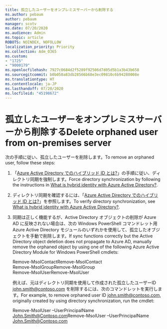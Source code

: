 ```yaml
---
title: 孤立したユーザーをオンプレミスサーバーから削除する
ms.author: pebaum
author: pebaum
manager: scotv
ms.date: 07/20/2020
ms.audience: Admin
ms.topic: article
ROBOTS: NOINDEX, NOFOLLOW
localization_priority: Priority
ms.collection: Adm_O365
ms.custom:
- "1725"
- "9000179"
ms.openlocfilehash: 7927c0684d2f5289f92506d7d05d5b1a3b43b658
ms.sourcegitcommit: b0b050a83db28566b68e3ec09810c6b94280008e
ms.translationtype: HT
ms.contentlocale: ja-JP
ms.lasthandoff: 07/20/2020
ms.locfileid: "45198672"
---
```

# <a name="delete-orphaned-user-from-on-premises-server"></a><span data-ttu-id="69923-102">孤立したユーザーをオンプレミスサーバーから削除する</span><span class="sxs-lookup"><span data-stu-id="69923-102">Delete orphaned user from on-premises server</span></span>

<span data-ttu-id="69923-103">次の手順に従い、孤立したユーザーを削除します。</span><span class="sxs-lookup"><span data-stu-id="69923-103">To remove an orphaned user, follow these steps:</span></span>

1. <span data-ttu-id="69923-104">「[Azure Active Directory でのハイブリッド ID とは?](https://technet.microsoft.com/library/jj151771.aspx#bkmk_synchronizedirectories)」の手順に従い、ディレクトリ同期を強制します。</span><span class="sxs-lookup"><span data-stu-id="69923-104">Force directory synchronization by following the instructions in [What is hybrid identity with Azure Active Directory?](https://technet.microsoft.com/library/jj151771.aspx#bkmk_synchronizedirectories).</span></span>

2. <span data-ttu-id="69923-105">ディレクトリ同期を確認するには、「[Azure Active Directory でのハイブリッド ID とは?](https://technet.microsoft.com/library/jj151797.aspx)」を参照します。</span><span class="sxs-lookup"><span data-stu-id="69923-105">To verify directory synchronization, see [What is hybrid identity with Azure Active Directory?](https://technet.microsoft.com/library/jj151797.aspx).</span></span>

3. <span data-ttu-id="69923-106">同期は正しく機能するが、Active Directory オブジェクトの削除が Azure AD に反映されない場合は、次の Windows PowerShell コマンドレット用 Azure Active Directory モジュールのいずれかを使用して、孤立したオブジェクトを手動で削除します。</span><span class="sxs-lookup"><span data-stu-id="69923-106">If sync functions correctly but the Active Directory object deletion does not propagate to Azure AD, manually remove the orphaned object by using one of the following Azure Active Directory Module for Windows PowerShell cmdlets:</span></span>

    <span data-ttu-id="69923-107">Remove-MsolContact</span><span class="sxs-lookup"><span data-stu-id="69923-107">Remove-MsolContact</span></span>  
    <span data-ttu-id="69923-108">Remove-MsolGroup</span><span class="sxs-lookup"><span data-stu-id="69923-108">Remove-MsolGroup</span></span>  
    <span data-ttu-id="69923-109">Remove-MsolUser</span><span class="sxs-lookup"><span data-stu-id="69923-109">Remove-MsolUser</span></span>

    <span data-ttu-id="69923-110">例えば、元はディレクトリ同期を使用して作成された孤立したユーザーID john.smith@contoso.com を削除するには、次のコマンドレットを実行します。</span><span class="sxs-lookup"><span data-stu-id="69923-110">For example, to remove orphaned user ID john.smith@contoso.com, originally created by using directory synchronization, run the cmdlet:</span></span>

    <span data-ttu-id="69923-111">Remove-MsolUser –UserPrincipalName John.Smith@Contoso.com</span><span class="sxs-lookup"><span data-stu-id="69923-111">Remove-MsolUser –UserPrincipalName John.Smith@Contoso.com</span></span>